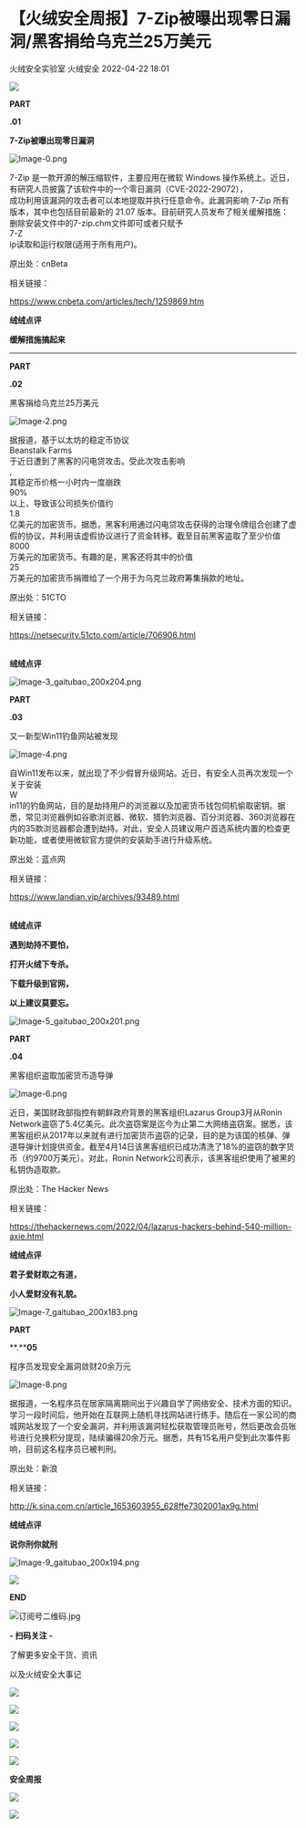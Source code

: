 #  【火绒安全周报】7-Zip被曝出现零日漏洞/黑客捐给乌克兰25万美元   
火绒安全实验室  火绒安全   2022-04-22 18:01  
  
![](https://mmbiz.qpic.cn/sz_mmbiz_png/0icdicRft8tz5L9bxQYwLd0q7IagkHgU4xBs9P3xELqFAODHRlhQZLtZ0LutL2Xa6Xg9TQoYKic8gx8sv88ZUx9tQ/640?wx_fmt=png "")  
  
**PART**  
  
**.****0****1**  
  
  
**7-Zip被曝出现零日漏洞**  
  
![](https://mmbiz.qpic.cn/sz_mmbiz_png/0icdicRft8tz5L9bxQYwLd0q7IagkHgU4xEnCD9gZZuXf33cjjiaibLEotKLScDV08icq1BrRHX6EvaFMjv5eaPWz8g/640?wx_fmt=png "Image-0.png")  
  
  
  
  
7-Zip 是一款开源的解压缩软件，主要应用在微软 Windows 操作系统上。近日，有研究人员披露了该软件中的一个零日漏洞（CVE-2022-29072），  
成功利用该漏洞的攻击者可以本地提取并执行任意命令。此漏洞影响 7-Zip 所有版本，其中也包括目前最新的 21.07 版本。目前研究人员发布了相关缓解措施：删除安装文件中的7-zip.chm文件即可或者只赋予  
7-Z  
ip读取和运行权限(适用于所有用户)。  
  
  
原出处：cnBeta  
  
相关链接：  
  
https://www.cnbeta.com/articles/tech/1259869.htm  
  
  
**绒绒点评**  
  
  
**缓解措施搞起来**  
****  
  
**PART**  
  
**.****0****2**  
  
  
黑客捐给乌克兰25万美元  
  
![](https://mmbiz.qpic.cn/sz_mmbiz_png/0icdicRft8tz5L9bxQYwLd0q7IagkHgU4xYOMYCPkfmHZcWKUBZABic6G6ibRl9X4swEz4lPuwdhSvxWt7V3gESOhQ/640?wx_fmt=png "Image-2.png")  
  
  
  
  
据报道，基于以太坊的稳定币协议  
Beanstalk Farms  
于近日遭到了黑客的闪电贷攻击。受此次攻击影响  
,  
其稳定币价格一小时内一度崩跌  
90%  
以上，导致该公司损失价值约  
1.8  
亿美元的加密货币。据悉，黑客利用通过闪电贷攻击获得的治理令牌组合创建了虚假的协议，并利用该虚假协议进行了资金转移。截至目前黑客盗取了至少价值  
8000  
万美元的加密货币。有趣的是，黑客还将其中的价值  
25  
万美元的加密货币捐赠给了一个用于为乌克兰政府筹集捐款的地址。  
  
  
原出处：51CTO  
  
相关链接：  
  
https://netsecurity.51cto.com/article/706906.html  
   
  
  
**绒绒点评**  
  
  
  
![](https://mmbiz.qpic.cn/sz_mmbiz_png/0icdicRft8tz5L9bxQYwLd0q7IagkHgU4xXiafkJXfUSN6ODe58Fqpfh5pjaHkOScUpa5VHyjxtJDpictficeYmEWVA/640?wx_fmt=png "Image-3_gaitubao_200x204.png")  
  
  
  
**PART**  
  
**.****0****3**  
  
  
又一新型Win11钓鱼网站被发现  
  
![](https://mmbiz.qpic.cn/sz_mmbiz_png/0icdicRft8tz5L9bxQYwLd0q7IagkHgU4xKA60BiagjvuNLhXuhgWdu8kIkMX0njNqtXPEd1I4aPdKXRymIibl7RJQ/640?wx_fmt=png "Image-4.png")  
  
  
  
  
自Win11发布以来，就出现了不少假冒升级网站。近日，有安全人员再次发现一个关于安装  
W  
in11的钓鱼网站，目的是劫持用户的浏览器以及加密货币钱包伺机偷取密钥。据悉，常见浏览器例如谷歌浏览器、微软、猎豹浏览器、百分浏览器、360浏览器在内的35款浏览器都会遭到劫持。对此，安全人员建议用户首选系统内置的检查更新功能，或者使用微软官方提供的安装助手进行升级系统。  
  
  
原出处：蓝点网  
  
相关链接：  
  
https://www.landian.vip/archives/93489.html  
   
  
  
**绒绒点评**  
  
  
  
**遇到劫持不要怕，**  
  
**打开火绒下专杀。**  
  
**下载升级到官网，**  
  
**以上建议莫要忘。**  
  
![](https://mmbiz.qpic.cn/sz_mmbiz_png/0icdicRft8tz5L9bxQYwLd0q7IagkHgU4xJ7ibmPBk6AElwKDtoa4xHTC4uukbthHaU2Rfty2AztMD9MDiaicxxR1ew/640?wx_fmt=png "Image-5_gaitubao_200x201.png")  
  
  
  
  
**PART**  
  
**.****0****4**  
  
  
黑客组织盗取加密货币造导弹  
  
![](https://mmbiz.qpic.cn/sz_mmbiz_png/0icdicRft8tz5L9bxQYwLd0q7IagkHgU4xTGl4hmukHU0bQiaI9Sz18l7EVZc4lcr1xTa2J8cgFlJEZNKKG0zvMcA/640?wx_fmt=png "Image-6.png")  
  
  
  
  
近日，美国财政部指控有朝鲜政府背景的黑客组织Lazarus Group3月从Ronin Network盗窃了5.4亿美元。此次盗窃案是迄今为止第二大网络盗窃案。据悉，该黑客组织从2017年以来就有进行加密货币盗窃的记录，目的是为该国的核弹、弹道导弹计划提供资金。截至4月14日该黑客组织已成功清洗了18%的盗窃的数字货币（约9700万美元）。对此，Ronin Network公司表示，该黑客组织使用了被黑的私钥伪造取款。  
  
  
原出处：The Hacker News  
  
相关链接：  
  
https://thehackernews.com/2022/04/lazarus-hackers-behind-540-million-axie.html  
  
  
**绒绒点评**  
  
  
  
**君子爱财取之有道，**  
  
**小人爱财没有礼貌。**  
  
![](https://mmbiz.qpic.cn/sz_mmbiz_png/0icdicRft8tz5L9bxQYwLd0q7IagkHgU4xicVWVicvMOohAvKeSSJic2P2ONAcBZK652ibI3uw5ncgSSz0xC0qVicPHFA/640?wx_fmt=png "Image-7_gaitubao_200x183.png")  
  
  
**PART**  
  
**.****05**  
  
  
程序员发现安全漏洞敛财20余万元  
  
![](https://mmbiz.qpic.cn/sz_mmbiz_png/0icdicRft8tz5L9bxQYwLd0q7IagkHgU4xeWBchfvtZUVN5SZ7fYg1KKNeSsSlnvcOAtH3npSHjNcDx9nibrcbtPg/640?wx_fmt=png "Image-8.png")  
  
  
  
  
据报道，一名程序员在居家隔离期间出于兴趣自学了网络安全、技术方面的知识。学习一段时间后，他开始在互联网上随机寻找网站进行练手。随后在一家公司的商城网站发现了一个安全漏洞，并利用该漏洞轻松获取管理员账号，然后更改会员账号进行兑换积分提现，陆续骗得20余万元。据悉，共有15名用户受到此次事件影响，目前这名程序员已被判刑。  
  
  
原出处：新浪  
  
相关链接：  
  
http://k.sina.com.cn/article_1653603955_628ffe7302001ax9g.html  
  
  
**绒绒点评**  
  
  
  
**说你刑你就刑**  
  
![](https://mmbiz.qpic.cn/sz_mmbiz_png/0icdicRft8tz5L9bxQYwLd0q7IagkHgU4xpeesw1ZvGrg10zolToEfZib1a4Le6Qva7XOibQD53BNT2nxNePIgZiaBg/640?wx_fmt=png "Image-9_gaitubao_200x194.png")  
  
  
  
![](https://mmbiz.qpic.cn/mmbiz_png/JaFvPvvA2J21fbmOgVV4zOfHqNiclbFZh53GT66EJE51C869P2ALpD68zcSAAgialVwO5tqXdAmeSXKNDZtuZ39Q/640?wx_fmt=png "")  
  
**END**  
  
  
![](https://mmbiz.qpic.cn/sz_mmbiz_jpg/0icdicRft8tz5L9bxQYwLd0q7IagkHgU4x4XI08bvYwPnqoYIjVMeyAia7MIjlwVxelGmoB3Dw9XbtrKtZzQ34VSQ/640?wx_fmt=jpeg "订阅号二维码.jpg")  
  
  
**- 扫码关注 -**  
  
了解更多安全干货、资讯  
  
以及火绒安全大事记  
  
  
  
  
![](https://mmbiz.qpic.cn/sz_mmbiz_png/0icdicRft8tz5L9bxQYwLd0q7IagkHgU4xXd03MmrsibfzKvgWoOoMYQibH0DancvHuZic6xM2CENa8QkcDYsLIsqAQ/640?wx_fmt=png "")  
  
![](https://mmbiz.qpic.cn/sz_mmbiz_png/0icdicRft8tz5L9bxQYwLd0q7IagkHgU4xapIDAZtjL2eGdjw3Bzurm8QyVh6sbBMDicqA1HibYKmgrDOZpIm51MlQ/640?wx_fmt=png "")  
  
![](https://mmbiz.qpic.cn/sz_mmbiz_png/0icdicRft8tz5L9bxQYwLd0q7IagkHgU4xDWJaKEQslHInGAic57icfUOcRTkWKe5zIHl2pWO6DrPO8Z5o5zX9LZhw/640?wx_fmt=png "")  
  
![](https://mmbiz.qpic.cn/sz_mmbiz_png/0icdicRft8tz5L9bxQYwLd0q7IagkHgU4xibd0kjs27ibFlUiaI9ehVib7xKE8kwI1yDIQp9lb955PicttUKzHjV5xibkA/640?wx_fmt=png "")  
  
![](https://mmbiz.qpic.cn/sz_mmbiz_png/0icdicRft8tz5L9bxQYwLd0q7IagkHgU4x0JricQZkm0e6VzKKYHK0mibQqLAVeiahyq2rgViaoODia4qpRz7hTIHGBwg/640?wx_fmt=png "")  
  
**安全周报**  
  
  
  
![](https://mmbiz.qpic.cn/sz_mmbiz_png/0icdicRft8tz5L9bxQYwLd0q7IagkHgU4xqicWAHUgKqM4UVn4ytLrQEtLHTyZGdvlFNWlMpCt0rz5uDPmk5X3tFg/640?wx_fmt=png "")  
  
![](https://mmbiz.qpic.cn/sz_mmbiz_png/0icdicRft8tz5L9bxQYwLd0q7IagkHgU4xVWprufK5x8yVT2XFg3El5jnHicC19FDJZXJ9K47uib6vibpuvRzH5yQTA/640?wx_fmt=png "")  
  
  
